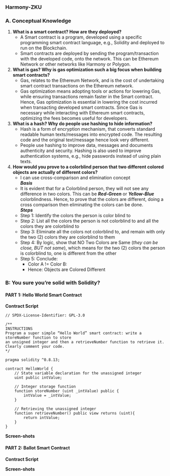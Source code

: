 ### Harmony-ZKU
### A. Conceptual Knowledge
1. **What is a smart contract? How are they deployed?**
   - A Smart contract is a program, developed using a specific programming smart contract language, e.g., Solidity and deployed to run on the Blockchain.
   - Smart contracts are deployed by sending the program/transaction with the developed code, onto the network. This can be Ethereum Network or other networks like Harmony or Polygon.    
2. **What is gas? Why is gas optimization such a big focus when building smart contracts?**
   - Gas, relates to the Ethereum Network, and is the cost of undertaking smart contract transactions on the Ethereum network.
   - Gas optimization means adopting tools or actions for lowering Gas, while ensuring transactions remain faster in the Smart contract. Hence, Gas optimization is essential in lowering the cost incurred when transacting developed smart contracts. Since Gas is necessary while interacting with Ethereum smart contracts, optimizing the fees becomes useful for developers.
3. **What is a hash? Why do people use hashing to hide information?**
   - Hash is a form of encryption mechanism, that converts standard readable human texts/messages into encrypted code. The resulting code and the original text/message hence look very different.
   - People use hashing to improve data, messages and documents authenticity and security. Hashing is also used to improve authentication systems, e.g., hide passwords instead of using plain texts.
4. **How would you prove to a colorblind person that two different colored objects are actually of different colors?**
   - I can use cross-comparison and elimination concept   
   ***Basis***
   - It is evident that for a Colorblind person, they will not see any difference in two colors. This can be ***Red-Green*** or ***Yellow-Blue*** colorblindness. Hence, to prove that the colors are different, doing a cross comparison then eliminating the colors can be done.  
  ***Steps***
   - Step 1: Identify the colors the person is color blind to
   - Step 2: List all the colors the person is not colorblind to and all the colors they are colorblind to
   - Step 3: Eliminate all the colors not colorblind to, and remain with only the two (2) colors they are colorblind to them
   - Step 4: By logic, show that NO Two Colors are Same (*they can be close, BUT not same*), which means for the two (2) colors the person is colorblind to, one is different from the other
   - Step 5: Conclude: 
       - Color A != Color B:
       - Hence: Objects are Colored Different

### B: You sure you’re solid with Solidity?
#### PART 1: Hello World Smart Contract
**Contract Script**

```sol
// SPDX-License-Identifier: GPL-3.0

/**
INSTRUCTIONS
Program a super simple “Hello World” smart contract: write a storeNumber function to store
an unsigned integer and then a retrieveNumber function to retrieve it. Clearly comment your code.
*/

pragma solidity ^0.8.13;

contract HelloWorld {
    // State variable declaration for the unassigned integer
    uint public intValue;

    // Integer storage function
    function storeNumber (uint _intValue) public {
        intValue = _intValue;
    }

    // Retrieving the unassigned integer
    function retrieveNumber() public view returns (uint){
        return intValue;
    }
}
```
**Screen-shots**


#### PART 2: Ballot Smart Contract
**Contract Script**

**Screen-shots**

